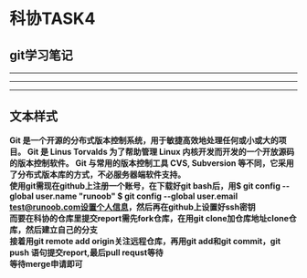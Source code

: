 # 科协TASK4
## git学习笔记




___

---

***


## 文本样式

**Git 是一个开源的分布式版本控制系统，用于敏捷高效地处理任何或小或大的项目。
Git 是 Linus Torvalds 为了帮助管理 Linux 内核开发而开发的一个开放源码的版本控制软件。
Git 与常用的版本控制工具 CVS, Subversion 等不同，它采用了分布式版本库的方式，不必服务器端软件支持。  
使用git需现在github上注册一个账号，在下载好git bash后，用$ git config --global user.name "runoob"
$ git config --global user.email test@runoob.com设置个人信息，然后再在github上设置好ssh密钥  
而要在科协的仓库里提交report需先fork仓库，在用git clone加仓库地址clone仓库，然后建立自己的分支  
接着用git remote add origin关注远程仓库，再用git add和git commit，git push 语句提交report,最后pull requst等待  
等待merge申请即可**